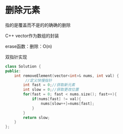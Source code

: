 
# 删除元素

指的是覆盖而不是的的确确的删除

C++ vector作为数组的封装

erase函数：删除：O(n)

双指针实现

```c++
class Solution {
public:
    int removeElement(vector<int>& nums, int val) {
         //定义快慢指针
        int fast = 0;//获取新元素
        int slow = 0;//获取更改位置
        for(fast = 0; fast < nums.size(); fast++){
            if(nums[fast] != val){
                nums[slow++]=nums[fast];
            }
        }
        return slow;
    }
};
```
